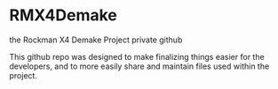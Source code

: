 # RMX4Demake
the Rockman X4 Demake Project private github

This github repo was designed to make finalizing things easier for the developers, and to more easily share and maintain files used within the project. 
